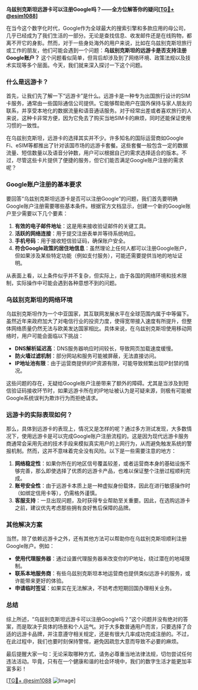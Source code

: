 **乌兹别克斯坦远游卡可以注册Google吗？——全方位解答你的疑问[[TG💪+ @esim1088](https://t.me/s/esim1088)]**

在当今这个数字化时代，Google作为全球最大的搜索引擎和多款应用的母公司，几乎已经成为了我们生活的一部分。无论是查找信息、收发邮件还是在线购物，都离不开它的身影。然而，对于一些身处海外的用户来说，比如在乌兹别克斯坦旅行或工作的朋友，他们可能会遇到一个问题：**乌兹别克斯坦的远游卡是否支持注册Google账户？** 这个问题看似简单，但背后却涉及到了网络环境、政策法规以及技术实现等多个层面。今天，我们就来深入探讨一下这个问题。

### **什么是远游卡？**
首先，让我们先了解一下“远游卡”是什么。远游卡是一种专为出国旅行设计的SIM卡服务，通常由一些国际通信公司提供。它能够帮助用户在国外保持与家人朋友的联系，并享受本地化的数据流量和语音通话服务。对于经常出差或者喜欢旅行的人来说，这种卡非常方便，因为它免去了购买当地SIM卡的麻烦，同时还能保证使用习惯的一致性。

在乌兹别克斯坦，远游卡的选择其实并不少。许多知名的国际运营商如Google Fi、eSIM等都推出了针对该国市场的远游卡套餐。这些套餐一般包含一定的数据流量、短信数量以及语音分钟数，用户可以根据自己的需求选择适合的版本。不过，尽管这些卡片提供了便捷的服务，但它们能否满足Google账户注册的需求呢？

### **Google账户注册的基本要求**
要回答“乌兹别克斯坦远游卡是否可以注册Google”的问题，我们首先要明确Google账户注册需要哪些基本条件。根据官方文档显示，创建一个新的Google账户至少需要以下几个要素：

1. **有效的电子邮件地址**：这是用来接收验证邮件的关键工具。
2. **活跃的网络连接**：用于提交注册表单并等待系统响应。
3. **手机号码**：用于接收短信验证码，确保账户安全。
4. **符合Google政策的居住地信息**：虽然理论上任何人都可以注册Google账户，但如果涉及某些特定功能（例如支付服务），可能还需要提供当地的地址证明。

从表面上看，以上条件似乎并不复杂，但实际上，由于各国的网络环境和技术限制，实际操作中可能会遇到各种意想不到的问题。

### **乌兹别克斯坦的网络环境**
乌兹别克斯坦作为一个中亚国家，其互联网发展水平在全球范围内属于中等偏下。虽然近年来政府加大了对电信行业的投资力度，使得宽带接入速度有所提升，但整体网络质量仍然无法与欧美发达国家相比。具体来说，在乌兹别克斯坦使用移动网络时，用户可能会面临以下挑战：

- **DNS解析延迟高**：DNS服务器响应时间较长，导致网页加载速度缓慢。
- **防火墙过滤机制**：部分网站和服务可能被屏蔽，无法直接访问。
- **IP地址池有限**：由于运营商提供的IP资源有限，可能导致频繁出现IP封禁的情况。

这些问题的存在，无疑给Google账户注册带来了额外的障碍。尤其是当涉及到短信验证码接收环节时，如果远游卡所在的IP地址被认为是可疑来源，则极有可能被Google系统误判为欺诈行为而拒绝请求。

### **远游卡的实际表现如何？**
那么，具体到远游卡的表现上，情况又是怎样的呢？通过多方测试发现，大多数情况下，使用远游卡是可以完成Google账户注册流程的。这是因为现代远游卡服务商通常会采用先进的技术手段来模拟真实用户的上网行为，从而避免触发系统的警报机制。然而，这并不意味着完全没有风险。以下是一些需要注意的地方：

1. **网络稳定性**：如果你所在的地区信号覆盖较差，或者运营商本身的基础设施不够完善，那么即使选择了优质的远游卡产品，也难以保证整个注册过程顺利完成。
2. **账号安全性**：由于远游卡本质上是一种虚拟身份载体，因此在进行敏感操作时（如绑定信用卡等），仍需格外谨慎。
3. **客服支持**：一旦出现问题，及时获得专业帮助至关重要。因此，在选购远游卡之前，建议优先考虑那些拥有良好售后保障的品牌。

### **其他解决方案**
当然，除了依赖远游卡之外，还有其他方法可以帮助你在乌兹别克斯坦顺利注册Google账户。例如：

- **使用代理服务器**：通过设置代理服务器来改变你的IP地址，绕过潜在的地域限制。
- **联系本地服务商**：有些乌兹别克斯坦本地运营商也提供类似远游卡的服务，或许能带来更好的体验。
- **申请临时签证**：如果实在无法解决，不妨考虑短期回国办理相关业务。

### **总结**
综上所述，“乌兹别克斯坦远游卡可以注册Google吗？”这个问题并没有绝对的答案，而是取决于具体的场景和个人运气。对于大多数普通用户而言，只要选择了合适的远游卡品牌，并注意遵守相关规定，还是有很大几率成功完成注册的。不过，在此过程中，我们也要时刻保持警惕，避免因疏忽大意而导致不必要的麻烦。

最后提醒大家一句：无论采取哪种方式，请务必尊重当地法律法规，切勿尝试任何违法活动。毕竟，只有在一个健康和谐的社会环境中，我们的数字生活才能更加丰富多彩！

[[TG💪+ @esim1088](https://t.me/s/esim1088) ![Image](https://i.postimg.cc/4NQfJmqS/Snipaste-2025-05-13-00-14-12.png)]